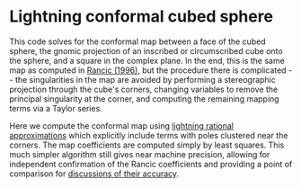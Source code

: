 # Lightning conformal cubed sphere

This code solves for the conformal map between a face of the cubed sphere, the gnomic projection of an inscribed or circumscribed cube onto the sphere, and a square in the complex plane.
In the end, this is the same map as computed in [Rancic (1996)](https://doi.org/10.1002/qj.49712253209), but the procedure there is complicated -- the singularities in the map are avoided by performing a stereographic projection through the cube's corners, changing variables to remove the principal singularity at the corner, and computing the remaining mapping terms via a Taylor series.

Here we compute the conformal map using [lightning rational approximations](https://doi.org/10.1007/s40315-020-00325-w) which explicitly include terms with poles clustered near the corners.
The map coefficients are computed simply by least squares.
This much simpler algorithm still gives near machine precision, allowing for independent confirmation of the Rancic coefficients and providing a point of comparison for [discussions of their accuracy](https://github.com/CliMA/CubedSphere.jl/issues/15).
